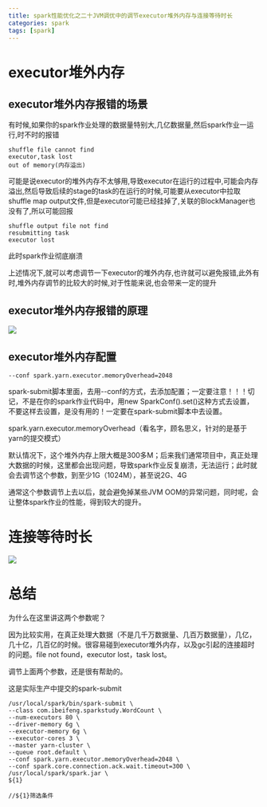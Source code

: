 ```yaml
---
title: spark性能优化之二十JVM调优中的调节executor堆外内存与连接等待时长
categories: spark  
tags: [spark]
---
```




# executor堆外内存

## executor堆外内存报错的场景

有时候,如果你的spark作业处理的数据量特别大,几亿数据量,然后spark作业一运行,时不时的报错
```
shuffle file cannot find 
executor,task lost 
out of memory(内存溢出)

```

<!--more-->

可能是说executor的堆外内存不太够用,导致executor在运行的过程中,可能会内存溢出,然后导致后续的stage的task的在运行的时候,可能要从executor中拉取shuffle map output文件,但是executor可能已经挂掉了,关联的BlockManager也没有了,所以可能回报
```
shuffle output file not find
resubmitting task
executor lost 
```
此时spark作业彻底崩溃

上述情况下,就可以考虑调节一下executor的堆外内存,也许就可以避免报错,此外有时,堆外内存调节的比较大的时候,对于性能来说,也会带来一定的提升



## executor堆外内存报错的原理

![](http://ols7leonh.bkt.clouddn.com//assert/img/bigdata/spark从入门到精通_笔记/performance_executor_memory.png)



## executor堆外内存配置

```
--conf spark.yarn.executor.memoryOverhead=2048
```

spark-submit脚本里面，去用--conf的方式，去添加配置；一定要注意！！！切记，不是在你的spark作业代码中，用new SparkConf().set()这种方式去设置，不要这样去设置，是没有用的！一定要在spark-submit脚本中去设置。

spark.yarn.executor.memoryOverhead（看名字，顾名思义，针对的是基于yarn的提交模式）

默认情况下，这个堆外内存上限大概是300多M；后来我们通常项目中，真正处理大数据的时候，这里都会出现问题，导致spark作业反复崩溃，无法运行；此时就会去调节这个参数，到至少1G（1024M），甚至说2G、4G

通常这个参数调节上去以后，就会避免掉某些JVM OOM的异常问题，同时呢，会让整体spark作业的性能，得到较大的提升。


# 连接等待时长


![](http://ols7leonh.bkt.clouddn.com//assert/img/bigdata/spark从入门到精通_笔记/performance_executor_wait_timeout.png)




# 总结

为什么在这里讲这两个参数呢？

因为比较实用，在真正处理大数据（不是几千万数据量、几百万数据量），几亿，几十亿，几百亿的时候。很容易碰到executor堆外内存，以及gc引起的连接超时的问题。file not found，executor lost，task lost。

调节上面两个参数，还是很有帮助的。

这是实际生产中提交的spark-submit
```
/usr/local/spark/bin/spark-submit \
--class com.ibeifeng.sparkstudy.WordCount \
--num-executors 80 \
--driver-memory 6g \
--executor-memory 6g \
--executor-cores 3 \
--master yarn-cluster \
--queue root.default \
--conf spark.yarn.executor.memoryOverhead=2048 \
--conf spark.core.connection.ack.wait.timeout=300 \
/usr/local/spark/spark.jar \
${1}

//${1}筛选条件
```






